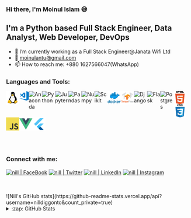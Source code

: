 ### Hi there, I'm Moinul Islam :sweat_smile:

## I'm a Python based Full Stack Engineer, Data Analyst, Web Developer, DevOps

- 🌱 I’m currently working as a Full Stack Engineer@Janata Wifi Ltd
- 💬 moinulantu@gmail.com 
- 📫 How to reach me: +880 1627566047(WhatsApp)


### Languages and Tools:
<img align="left" alt="linux" width="36px" src="https://raw.githubusercontent.com/github/explore/80688e429a7d4ef2fca1e82350fe8e3517d3494d/topics/linux/linux.png" />

<img align="left" alt="Visual Studio Code" width="26px" src="https://raw.githubusercontent.com/github/explore/80688e429a7d4ef2fca1e82350fe8e3517d3494d/topics/visual-studio-code/visual-studio-code.png" />
<img align="left" alt="Anaconda" width="36px" src="https://upload.wikimedia.org/wikipedia/en/c/cd/Anaconda_Logo.png" />
<img align="left" alt="Python" width="36px" src="https://cdn.freebiesupply.com/logos/large/2x/python-5-logo-svg-vector.svg" />
<img align="left" alt="Jupyter" width="36px" src="https://upload.wikimedia.org/wikipedia/commons/thumb/3/38/Jupyter_logo.svg/1200px-Jupyter_logo.svg.png" />
<img align="left" alt="Pandas" width="36px" src="https://upload.wikimedia.org/wikipedia/commons/thumb/e/ed/Pandas_logo.svg/1200px-Pandas_logo.svg.png" />
<img align="left" alt="Numpy" width="36px" src="https://user-images.githubusercontent.com/50221806/86498201-a8bd8680-bd39-11ea-9d08-66b610a8dc01.png" />
<img align="left" alt="Scikit" width="36px" src="https://upload.wikimedia.org/wikipedia/commons/thumb/0/05/Scikit_learn_logo_small.svg/1200px-Scikit_learn_logo_small.svg.png" />
<img align="left" alt="docker" width="36px" src="https://raw.githubusercontent.com/github/explore/80688e429a7d4ef2fca1e82350fe8e3517d3494d/topics/docker/docker.png" />
<img align="left" alt="tensor" width="36px" src="https://raw.githubusercontent.com/github/explore/80688e429a7d4ef2fca1e82350fe8e3517d3494d/topics/tensorflow/tensorflow.png" />

<img align="left" alt="Django" width="36px" src="https://cdn.iconscout.com/icon/free/png-512/django-2-282855.png" />
<img align="left" alt="Flask" width="36px" src="https://www.probytes.net/wp-content/uploads/2018/10/flask-logo-png-transparent.png" />
<img align="left" alt="Postgres" width="36px" src="https://upload.wikimedia.org/wikipedia/commons/thumb/2/29/Postgresql_elephant.svg/1200px-Postgresql_elephant.svg.png" />
<img align="left" alt="HTML5" width="36px" src="https://raw.githubusercontent.com/github/explore/80688e429a7d4ef2fca1e82350fe8e3517d3494d/topics/html/html.png" />
<img align="left" alt="CSS3" width="36px" src="https://raw.githubusercontent.com/github/explore/80688e429a7d4ef2fca1e82350fe8e3517d3494d/topics/css/css.png" />
<br />

<img align="left" alt="js" width="36px" src="https://raw.githubusercontent.com/github/explore/80688e429a7d4ef2fca1e82350fe8e3517d3494d/topics/javascript/javascript.png" />

<img align="left" alt="VUE" width="36px" src="https://raw.githubusercontent.com/github/explore/80688e429a7d4ef2fca1e82350fe8e3517d3494d/topics/vue/vue.png" />
<img align="left" alt="flutter" width="36px" src="https://raw.githubusercontent.com/github/explore/80688e429a7d4ef2fca1e82350fe8e3517d3494d/topics/flutter/flutter.png" />


<br />
<br />
<br />
<br />
<br />
<br />
<br />
<br />



### Connect with me:

[<img align="center" alt="nill | FaceBook" width="22px" src="https://cdn.jsdelivr.net/npm/simple-icons@v3/icons/facebook.svg" />][facebook]
[<img align="center" alt="nill | Twitter" width="22px" src="https://cdn.jsdelivr.net/npm/simple-icons@v3/icons/twitter.svg" />][twitter]
[<img align="center" alt="nill | LinkedIn" width="22px" src="https://cdn.jsdelivr.net/npm/simple-icons@v3/icons/linkedin.svg" />][linkedin]
[<img align="center" alt="nill | Instagram" width="22px" src="https://cdn.jsdelivr.net/npm/simple-icons@v3/icons/instagram.svg" />][instagram]

<br />
<br />
![Nill's GitHub stats](https://github-readme-stats.vercel.app/api?username=nilldiggonto&count_private=true)
<details>
  <summary>:zap: GitHub Stats</summary>
  


<!--   <img align="center" alt="codeSTACKr's GitHub Stats" src="https://github-readme-stats.codestackr.vercel.app/api?username=nilldiggonto&show_icons=true&hide_border=true" /> -->

</details>




[twitter]: https://twitter.com/NillDiggonto
[instagram]: https://www.instagram.com/nill.diggonto/
[linkedin]: https://www.linkedin.com/in/moinul-islam-nill/
[facebook]: https://www.facebook.com/nilldiggonto/
